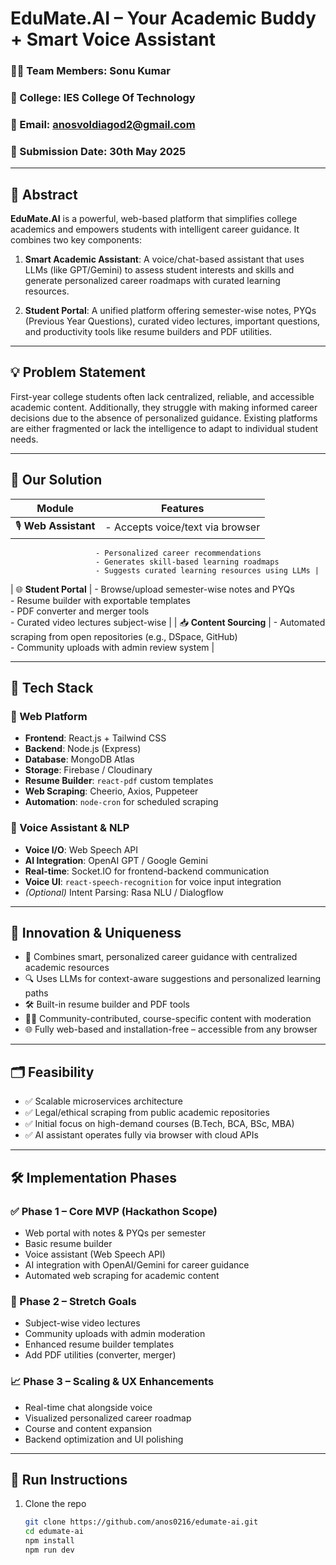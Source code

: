 # EduMate.AI – Your Academic Buddy + Smart Voice Assistant

### 👨‍💻 Team Members: Sonu Kumar
### 🏫 College: IES College Of Technology 
### 📧 Email: anosvoldiagod2@gmail.com  
### 📅 Submission Date: 30th May 2025

---

## 🚀 Abstract

**EduMate.AI** is a powerful, web-based platform that simplifies college academics and empowers students with intelligent career guidance. It combines two key components:

1. **Smart Academic Assistant**: A voice/chat-based assistant that uses LLMs (like GPT/Gemini) to assess student interests and skills and generate personalized career roadmaps with curated learning resources.

2. **Student Portal**: A unified platform offering semester-wise notes, PYQs (Previous Year Questions), curated video lectures, important questions, and productivity tools like resume builders and PDF utilities.

---

## 💡 Problem Statement

First-year college students often lack centralized, reliable, and accessible academic content. Additionally, they struggle with making informed career decisions due to the absence of personalized guidance. Existing platforms are either fragmented or lack the intelligence to adapt to individual student needs.

---

## 🎯 Our Solution

| Module              | Features |
|---------------------|----------|
| 🎙 **Web Assistant** | - Accepts voice/text via browser  
                       - Personalized career recommendations  
                       - Generates skill-based learning roadmaps  
                       - Suggests curated learning resources using LLMs |
| 🌐 **Student Portal** | - Browse/upload semester-wise notes and PYQs  
                        - Resume builder with exportable templates  
                        - PDF converter and merger tools  
                        - Curated video lectures subject-wise |
| 📥 **Content Sourcing** | - Automated scraping from open repositories (e.g., DSpace, GitHub)  
                          - Community uploads with admin review system |

---

## 🧰 Tech Stack

### 🔹 Web Platform
- **Frontend**: React.js + Tailwind CSS  
- **Backend**: Node.js (Express)  
- **Database**: MongoDB Atlas  
- **Storage**: Firebase / Cloudinary  
- **Resume Builder**: `react-pdf` custom templates  
- **Web Scraping**: Cheerio, Axios, Puppeteer  
- **Automation**: `node-cron` for scheduled scraping

### 🔹 Voice Assistant & NLP
- **Voice I/O**: Web Speech API  
- **AI Integration**: OpenAI GPT / Google Gemini  
- **Real-time**: Socket.IO for frontend-backend communication  
- **Voice UI**: `react-speech-recognition` for voice input integration  
- *(Optional)* Intent Parsing: Rasa NLU / Dialogflow

---

## 📌 Innovation & Uniqueness

- 🧠 Combines smart, personalized career guidance with centralized academic resources  
- 🔍 Uses LLMs for context-aware suggestions and personalized learning paths  
- 🛠 Built-in resume builder and PDF tools  
- 🧑‍🎓 Community-contributed, course-specific content with moderation  
- 🌐 Fully web-based and installation-free – accessible from any browser

---

## 🗂 Feasibility

- ✅ Scalable microservices architecture  
- ✅ Legal/ethical scraping from public academic repositories  
- ✅ Initial focus on high-demand courses (B.Tech, BCA, BSc, MBA)  
- ✅ AI assistant operates fully via browser with cloud APIs

---

## 🛠 Implementation Phases

### ✅ Phase 1 – Core MVP (Hackathon Scope)
- Web portal with notes & PYQs per semester  
- Basic resume builder  
- Voice assistant (Web Speech API)  
- AI integration with OpenAI/Gemini for career guidance  
- Automated web scraping for academic content

### 🚀 Phase 2 – Stretch Goals
- Subject-wise video lectures  
- Community uploads with admin moderation  
- Enhanced resume builder templates  
- Add PDF utilities (converter, merger)

### 📈 Phase 3 – Scaling & UX Enhancements
- Real-time chat alongside voice  
- Visualized personalized career roadmap  
- Course and content expansion  
- Backend optimization and UI polishing

---

## 🧪 Run Instructions

1. Clone the repo  
   ```bash
   git clone https://github.com/anos0216/edumate-ai.git
   cd edumate-ai
   npm install
   npm run dev
